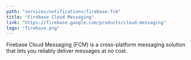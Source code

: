 ```yaml
---
path: "services/notifications/firebase-fcm"
title: "Firebase Cloud Messaging"
link: "https://firebase.google.com/products/cloud-messaging"
logo: "firebase.png"
---
```


Firebase Cloud Messaging (FCM) is a cross-platform messaging solution that lets you reliably deliver messages at no cost.
